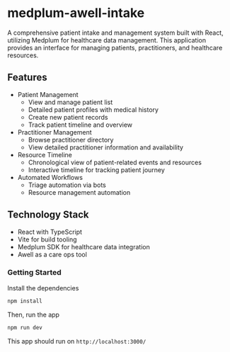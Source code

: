 # medplum-awell-intake

A comprehensive patient intake and management system built with React, utilizing Medplum for healthcare data management. This application provides an interface for managing patients, practitioners, and healthcare resources.

## Features

- Patient Management
  - View and manage patient list
  - Detailed patient profiles with medical history
  - Create new patient records
  - Track patient timeline and overview
- Practitioner Management
  - Browse practitioner directory
  - View detailed practitioner information and availability
- Resource Timeline
  - Chronological view of patient-related events and resources
  - Interactive timeline for tracking patient journey
- Automated Workflows
  - Triage automation via bots
  - Resource management automation

## Technology Stack

- React with TypeScript
- Vite for build tooling
- Medplum SDK for healthcare data integration
- Awell as a care ops tool

### Getting Started

Install the dependencies

```bash
npm install
```

Then, run the app

```bash
npm run dev
```

This app should run on `http://localhost:3000/`
